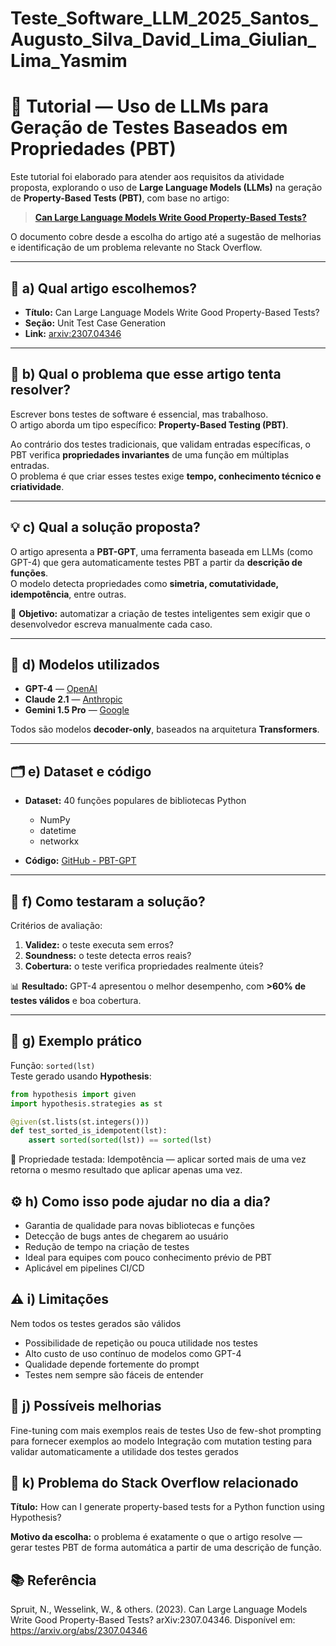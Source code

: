 # Teste_Software_LLM_2025_Santos_Augusto_Silva_David_Lima_Giulian_Lima_Yasmim

# 📄 Tutorial — Uso de LLMs para Geração de Testes Baseados em Propriedades (PBT)

Este tutorial foi elaborado para atender aos requisitos da atividade proposta, explorando o uso de **Large Language Models (LLMs)** na geração de **Property-Based Tests (PBT)**, com base no artigo:

> **[Can Large Language Models Write Good Property-Based Tests?](https://arxiv.org/abs/2307.04346)**

O documento cobre desde a escolha do artigo até a sugestão de melhorias e identificação de um problema relevante no Stack Overflow.

---

## 📌 a) Qual artigo escolhemos?

- **Título:** Can Large Language Models Write Good Property-Based Tests?  
- **Seção:** Unit Test Case Generation  
- **Link:** [arxiv:2307.04346](https://arxiv.org/abs/2307.04346)  

---

## 🎯 b) Qual o problema que esse artigo tenta resolver?

Escrever bons testes de software é essencial, mas trabalhoso.  
O artigo aborda um tipo específico: **Property-Based Testing (PBT)**.  

Ao contrário dos testes tradicionais, que validam entradas específicas, o PBT verifica **propriedades invariantes** de uma função em múltiplas entradas.  
O problema é que criar esses testes exige **tempo, conhecimento técnico e criatividade**.

---

## 💡 c) Qual a solução proposta?

O artigo apresenta a **PBT-GPT**, uma ferramenta baseada em LLMs (como GPT-4) que gera automaticamente testes PBT a partir da **descrição de funções**.  
O modelo detecta propriedades como **simetria, comutatividade, idempotência**, entre outras.

📌 **Objetivo:** automatizar a criação de testes inteligentes sem exigir que o desenvolvedor escreva manualmente cada caso.

---

## 🧠 d) Modelos utilizados

- **GPT-4** — [OpenAI](https://platform.openai.com)  
- **Claude 2.1** — [Anthropic](https://www.anthropic.com)  
- **Gemini 1.5 Pro** — [Google](https://ai.google.dev/gemini/)  

Todos são modelos **decoder-only**, baseados na arquitetura **Transformers**.

---

## 🗂 e) Dataset e código

- **Dataset:** 40 funções populares de bibliotecas Python  
  - NumPy  
  - datetime  
  - networkx  

- **Código:** [GitHub - PBT-GPT](https://github.com/engineeringforresearch/PBT-GPT)  

---

## 🧪 f) Como testaram a solução?

Critérios de avaliação:

1. **Validez:** o teste executa sem erros?  
2. **Soundness:** o teste detecta erros reais?  
3. **Cobertura:** o teste verifica propriedades realmente úteis?  

📊 **Resultado:** GPT-4 apresentou o melhor desempenho, com **>60% de testes válidos** e boa cobertura.

---

## 📝 g) Exemplo prático

Função: `sorted(lst)`  
Teste gerado usando **Hypothesis**:

```python
from hypothesis import given
import hypothesis.strategies as st

@given(st.lists(st.integers()))
def test_sorted_is_idempotent(lst):
    assert sorted(sorted(lst)) == sorted(lst)
```
📌 Propriedade testada: Idempotência — aplicar sorted mais de uma vez retorna o mesmo resultado que aplicar apenas uma vez.

## ⚙️ h) Como isso pode ajudar no dia a dia?
- Garantia de qualidade para novas bibliotecas e funções
- Detecção de bugs antes de chegarem ao usuário
- Redução de tempo na criação de testes
- Ideal para equipes com pouco conhecimento prévio de PBT
- Aplicável em pipelines CI/CD

## ⚠️ i) Limitações
Nem todos os testes gerados são válidos
- Possibilidade de repetição ou pouca utilidade nos testes
- Alto custo de uso contínuo de modelos como GPT-4
- Qualidade depende fortemente do prompt
- Testes nem sempre são fáceis de entender

## 🚀 j) Possíveis melhorias
Fine-tuning com mais exemplos reais de testes
Uso de few-shot prompting para fornecer exemplos ao modelo
Integração com mutation testing para validar automaticamente a utilidade dos testes gerados

## 💬 k) Problema do Stack Overflow relacionado
**Título:** How can I generate property-based tests for a Python function using Hypothesis?

**Motivo da escolha:** o problema é exatamente o que o artigo resolve — gerar testes PBT de forma automática a partir de uma descrição de função.

## 📚 Referência
Spruit, N., Wesselink, W., & others. (2023). Can Large Language Models Write Good Property-Based Tests? arXiv:2307.04346.
Disponível em: https://arxiv.org/abs/2307.04346
